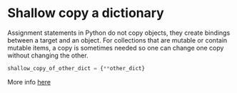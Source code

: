 # Shallow copy a dictionary

Assignment statements in Python do not copy objects, they create bindings between a target and an object. For collections that are mutable or contain mutable items, a copy is sometimes needed so one can change one copy without changing the other. 

```python
shallow_copy_of_other_dict = {**other_dict}
```

More info [here](https://docs.python.org/3.7/library/copy.html)